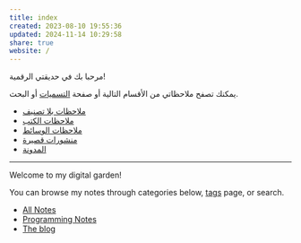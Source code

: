 ```yaml
---
title: index
created: 2023-08-10 19:55:36
updated: 2024-11-14 10:29:58
share: true
website: /
---
```


مرحبا بك في حديقتي الرقمية!

يمكنك تصفح ملاحظاتي من الأقسام التالية أو صفحة [التسميات](/tags/) أو البحث.

- [ملاحظات بلا تصنيف](/ar/notes/)
- [ملاحظات الكتب](/ar/notes/books/)
- [ملاحظات الوسائط](/ar/notes/media/)
- [منشورات قصيرة](/ar/notes/posts/)
- [المدونة](https://yshalsager.com/ar/)  

---

Welcome to my digital garden!

You can browse my notes through categories below, [tags](/tags/) page, or search.

- [All Notes](/en/notes/)
- [Programming Notes](/en/notes/programming/)
- [The blog](https://yshalsager.com/en/)
